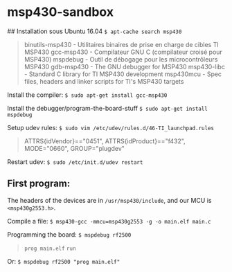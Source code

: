 # msp430-sandbox
## Installation sous Ubuntu 16.04
`$ apt-cache search msp430`
> binutils-msp430 - Utilitaires binaires de prise en charge de cibles TI MSP430
> gcc-msp430 - Compilateur GNU C (compilateur croisé pour MSP430)
> mspdebug - Outil de débogage pour les microcontrôleurs MSP430
> gdb-msp430 - The GNU debugger for MSP430
> msp430-libc - Standard C library for TI MSP430 development
> msp430mcu - Spec files, headers and linker scripts for TI's MSP430 targets

Install the compiler:
`$ sudo apt-get install gcc-msp430`

Install the debugger/program-the-board-stuff
`$ sudo apt-get install mspdebug`

Setup udev rules:
`$ sudo vim /etc/udev/rules.d/46-TI_launchpad.rules`
> ATTRS{idVendor}=="0451", ATTRS{idProduct}=="f432", MODE="0660", GROUP="plugdev"

Restart udev:
`$ sudo /etc/init.d/udev restart`

## First program:
The headers of the devices are in `/usr/msp430/include`, and our MCU is `<msp430g2553.h>`.

Compile a file:
`$ msp430-gcc -mmcu=msp430g2553 -g -o main.elf main.c`

Programming the board:
`$ mspdebug rf2500`
> `prog main.elf`
> `run`

Or:
`$ mspdebug rf2500 "prog main.elf"`
